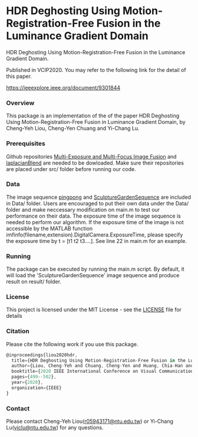 # HDR Deghosting Using Motion-Registration-Free Fusion in the Luminance Gradient Domain
HDR Deghosting Using Motion-Registration-Free Fusion in the Luminance Gradient Domain.

Published in VCIP2020. You may refer to the following link for the detail of this paper.

https://ieeexplore.ieee.org/document/9301844

### Overview
This package is an implementation of the of the paper HDR Deghosting Using Motion-Registration-Free Fusion in Luminance Gradient Domain, by Cheng-Yeh Liou, Cheng-Yen Chuang and Yi-Chang Lu.

### Prerequisites

Github repositories [Multi-Exposure and Multi-Focus Image Fusion](https://github.com/sujoyp/gradient-domain-imagefusion) and [laplacianBlend](https://github.com/rayryeng/laplacianBlend) are needed to be dowloaded.
Make sure their repositories are placed under src/ folder before running our code.

### Data
The image sequence [pingpong](http://projects.ius.edu.ba/ComputerGraphics/HDR/hdri2014.html) and [SculptureGardenSequence](http://alumni.soe.ucsc.edu/~orazio/deghost.html) are included in Data/ folder.
Users are encouraged to put their own data under the Data/ folder and make neccessary modification on main.m to test our performance on their data.
The exposure time of the image sequence is needed to perform our algorithm. If the exposure time of the image is not accessible by the MATLAB function imfinfo(filename,extension).DigitalCamera.ExposureTime, please specify the exposure time by t = [t1 t2 t3....]. See line 22 in main.m for an example. 


### Running
The package can be executed by running the main.m script.  By default, it will load the 'SculptureGardenSequence' image sequence and produce result on result/ folder.

### License

This project is licensed under the MIT License - see the [LICENSE](LICENSE) file for details


### Citation
Please cite the following work if you use this package.
```javascript
@inproceedings{liou2020hdr,
  title={HDR Deghosting Using Motion-Registration-Free Fusion in the Luminance Gradient Domain},
  author={Liou, Cheng-Yeh and Chuang, Cheng-Yen and Huang, Chia-Han and Lu, Yi-Chang},
  booktitle={2020 IEEE International Conference on Visual Communications and Image Processing (VCIP)},
  pages={499--502},
  year={2020},
  organization={IEEE}
}
```

### Contact
Please contact Cheng-Yeh Liou(r05943171@ntu.edu.tw) or Yi-Chang Lu(yiclu@ntu.edu.tw) for any questions.





